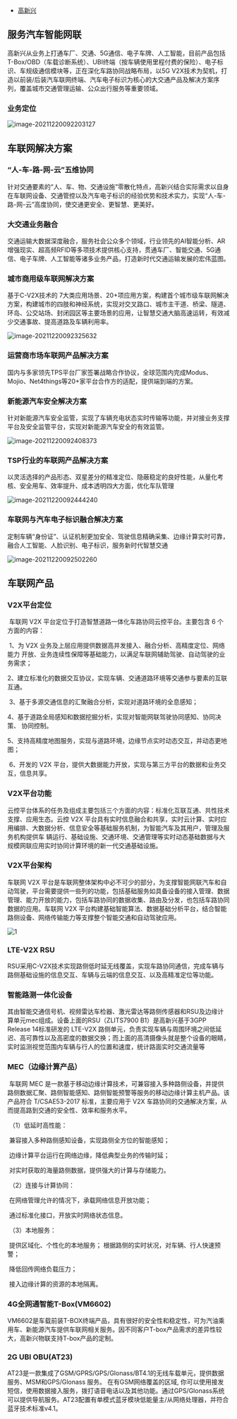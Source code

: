 - [高新兴](http://www.gosuncn.com)

## 服务汽车智能网联

高新兴从业务上打通车厂、交通、5G通信、电子车牌、人工智能，目前产品包括T-Box/OBD（车载诊断系统）、UBI终端（按车辆使用里程付费的保险）、电子标识、车规级通信模块等，正在深化车路协同战略布局，以5G V2X技术为契机，打造以前装/后装汽车联网终端、汽车电子标识为核心的大交通产品及解决方案序列，覆盖城市交通管理运输、公众出行服务等重要领域。

### 业务定位

![image-20211220092203127](https://gitee.com/er-huomeng/img/raw/master/image-20211220092203127.png)

## 车联网解决方案

### “人-车-路-网-云”五维协同

​	针对交通要素的“人、车、物、交通设施”零散化特点，高新兴结合实际需求以自身在车联网设备、交通管控以及汽车电子标识的经验优势和技术实力，实现“人-车-路-网-云”高度协同，使交通更安全、更智慧、更美好。

### 大交通业务融合

交通运输大数据深度融合，服务社会公众多个领域，行业领先的AI智能分析、AR增强现实、超高频RFID等多项技术提供核心支持，贯通车厂、智能交通、5G通信、电子车牌、人工智能等诸多业务产品，打造新时代交通运输发展的宏伟蓝图。

### 城市商用级车联网解决方案

基于C-V2X技术的  7大类应用场景、20+项应用方案，构建首个城市级车联网解决方案，构建城市的四肢和神经系统，实现对交叉路口、城市主干道、桥梁、隧道、环岛、公交站场、封闭园区等主要场景的应用，让智慧交通大脑高速运转，有效减少交通事故、提高道路及车辆利用率。

![image-20211220092325632](https://gitee.com/er-huomeng/img/raw/master/image-20211220092325632.png)

### 运营商市场车联网产品解决方案

国内与多家领先TPS平台厂家签署战略合作协议，全球范围内完成Modus、Mojio、Net4things等20+家平台合作方的适配，提供端到端的方案。

### 新能源汽车安全解决方案

针对新能源汽车安全监管，实现了车辆充电状态实时传输等功能，并对接业务支撑平台及安全监管平台，实现对新能源汽车安全的有效监管。

![image-20211220092408373](https://gitee.com/er-huomeng/img/raw/master/image-20211220092408373.png)

### TSP行业的车联网产品解决方案

以灵活选择的产品形态、双星差分的精准定位、隐蔽稳定的良好性能，从量化考核、安全用车、效率提升、成本透明四大方面，优化车队管理

![image-20211220092444240](https://gitee.com/er-huomeng/img/raw/master/image-20211220092444240.png)

### 车联网与汽车电子标识融合解决方案

定制车辆“身份证”、认证机制更加安全、驾驶信息精确采集、边缘计算实时可靠，融合人工智能、人脸识别、电子标识，服务新时代智慧交通

![image-20211220092502260](https://gitee.com/er-huomeng/img/raw/master/image-20211220092502260.png)

## 车联网产品

### V2X平台定位

​	车联网 V2X 平台定位于打造智慧道路一体化车路协同云控平台。主要包含 6 个方面的内容：

​	1、为 V2X 业务及上层应用提供数据高并发接入、融合分析、高精度定位、网络能力 开放、业务连续性保障等基础能力，以满足车联网辅助驾驶、自动驾驶的业务需求；

​	2、建立标准化的数据交互协议，实现车辆、交通道路环境等交通参与要素的互联互通。

​	3、基于多源交通信息的汇聚融合分析，实现对道路环境的全息感知；

​	4、基于道路全局感知和数据挖掘分析，实现对智能网联驾驶协同感知、协同决策、 协同控制。

​	5、支持高精度地图服务，实现与道路环境，边缘节点实时动态交互，并动态更地图；

​	6、开发的 V2X 平台，提供大数据能力开放，实现与第三方平台的数据和业务交互，信息共享。

### V2X平台功能

云控平台体系的任务及组成主要包括三个方面的内容：标准化互联互通、共性技术支撑、应用生态。云控 V2X  平台具有实时信息融合和共享，实时云计算、实时应用编排、大数据分析、信息安全等基础服务机制，为智能汽车及其用户，管理及服务机构提供车  辆运行、基础设施、交通环境、交通管理等实时动态基础数据与大规模网联应用实时协同计算环境的新一代交通基础设施。 

### V2X平台架构

车联网 V2X  平台是车联网整体架构中必不可少的部分，为支撑智能网联汽车和自动驾驶，平台需要提供一些列的功能，包括基础服务如具备设备的接入管理、数据管理、能力开放的能力，包括车路协同的数据收集、路由及分发，也包括车路协同数据的应用。车联网 V2X 平台构建基础智能算法、数据基础分析平台，结合智能路侧设备、网络传输能力等支撑整个智能交通和自动驾驶应用。

![1](https://gitee.com/er-huomeng/img/raw/master/5ec1e6f9749df.jpg)

### LTE-V2X RSU

RSU采用C-V2X技术实现路侧低时延无线覆盖，实现车路协同通信，完成车辆与路侧基础设施的信息交互、车辆与云端的信息交互、以及高精准定位等功能。

### 智能路测一体化设备

其由智能交通信号机、视频雷达车检器、激光雷达等路侧传感器和RSU及边缘计算单元mec组成。设备上面的RSU（ZLITS7900 B1）是高新兴基于3GPP Release 14标准研发的 LTE-V2X  路侧单元，负责实现车辆与周围环境之间低延迟、高可靠性以及高密度的数据交换；而上面的高清摄像头就是整个设备的眼睛，实时监测视觉范围内车辆与行人的位置和速度，统计路面实时交通流量等

### MEC（边缘计算产品）

​	车联网 MEC  是一款基于移动边缘计算技术，可兼容接入多种路侧设备，并提供路侧数据汇聚、路侧智能感知、路侧智能预警等服务的移动边缘计算主机产品。该产品符合  T/CSAE53-2017 标准，主要应用于 V2X 车路协同的交通解决方案，从而提高路到交通的安全性、效率和服务水平。

​	（1）低延时高性能：

​	兼容接入多种路侧感知设备，实现路侧全方位的智能感知；

​	边缘计算平台运行在网络边缘，降低典型业务的传输时延；

​	对实时获取的海量路侧数据，提供强大的计算与存储能力。

​	（2）连接与计算协同：

​	在网络管理允许的情况下，承载网络信息开放功能；

​	通过标准化接口，开放实时网络状态信息。

​	（3）本地服务：

​	提供区域化、个性化的本地服务； 根据路侧的实时状况，对车辆、行人快速预警；

​	降低回传网络负载压力；

​	接入边缘计算的资源的本地隔离。

### 4G全网通智能T-Box(VM6602)

​	VM6602是车载前装T-BOX终端产品，具有很好的安全性和稳定性，可为汽油乘用车、新能源汽车提供车联网相关服务。因不同客户T-box产品需求的差异性较大，高新兴物联支持T-box产品的定制。 

### 2G UBI OBU(AT23)

AT23是一款集成了GSM/GPRS/GPS/Glonass/BT4.1的无线车载单元，提供数据服务、MSM和GPS/Glonass 服务。 在有GSM网络覆盖的区域,  你可以使用接发短信，使用数据接入服务，拨打语音电话以及其他功能。通过GPS/Glonass系统可以提供导航服务。AT23配置有单模式蓝牙模块低能量主/从网络处理器，并符合蓝牙技术标准v4.1。		